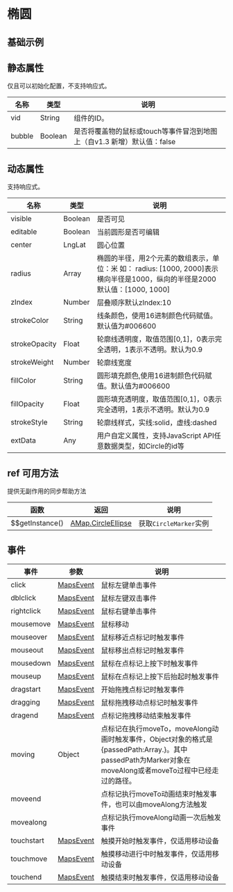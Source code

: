 # 椭圆

## 基础示例

<vuep template="#example"></vuep>

<script v-pre type="text/x-template" id="example">

   <template>
     <div class="amap-page-container">
        <el-amap vid="amapDemo" :zoom="zoom" :center="center" class="amap-demo">
          <el-amap-ellipse v-for="ellipse in ellipses" :events="ellipse.events" :center="ellipse.center" :radius="ellipse.radius"></el-amap-ellipse>
        </el-amap>
      </div>
  </template>

  <style>
    .amap-page-container {
      height: 200px;
    }
  </style>

  <script>
    module.exports = {
      data () {
        return {
          zoom: 12,
          center: [121.5273285, 31.21515044],
          ellipses: [
            {
              center: [121.5273285, 31.21515044],
              radius: [500, 1000],
              events: {
                click: () => {
                  alert('click');
                }
              }
            }
          ]
        }
      }
    };
  </script>

</script>


## 静态属性
仅且可以初始化配置，不支持响应式。

名称 | 类型 | 说明
---|---|---|
vid | String | 组件的ID。
bubble | Boolean | 是否将覆盖物的鼠标或touch等事件冒泡到地图上（自v1.3 新增）默认值：false

## 动态属性
支持响应式。

名称 | 类型 | 说明
---|---|---|
visible | Boolean | 是否可见
editable | Boolean | 当前圆形是否可编辑
center | LngLat | 圆心位置
radius | Array | 椭圆的半径，用2个元素的数组表示，单位：米 如： radius: [1000, 2000]表示横向半径是1000，纵向的半径是2000  默认值：[1000, 1000]
zIndex | Number | 层叠顺序默认zIndex:10
strokeColor | String | 线条颜色，使用16进制颜色代码赋值。默认值为#006600
strokeOpacity | Float | 轮廓线透明度，取值范围[0,1]，0表示完全透明，1表示不透明。默认为0.9
strokeWeight | Number | 轮廓线宽度
fillColor | String | 圆形填充颜色,使用16进制颜色代码赋值。默认值为#006600
fillOpacity | Float | 圆形填充透明度，取值范围[0,1]，0表示完全透明，1表示不透明。默认为0.9
strokeStyle | String | 轮廓线样式，实线:solid，虚线:dashed
extData | Any | 用户自定义属性，支持JavaScript API任意数据类型，如Circle的id等

## ref 可用方法
提供无副作用的同步帮助方法

函数 | 返回 | 说明
---|---|---|
$$getInstance() | [AMap.CircleEllipse](http://lbs.amap.com/api/javascript-api/reference/overlay#CircleEllipse) | 获取`CircleMarker`实例


## 事件

事件 | 参数 | 说明
---|---|---|
click | [MapsEvent](http://lbs.amap.com/api/javascript-api/reference/event/#MapsEvent) | 鼠标左键单击事件
dblclick | [MapsEvent](http://lbs.amap.com/api/javascript-api/reference/event/#MapsEvent) | 鼠标左键双击事件
rightclick | [MapsEvent](http://lbs.amap.com/api/javascript-api/reference/event/#MapsEvent) | 鼠标右键单击事件
mousemove | [MapsEvent](http://lbs.amap.com/api/javascript-api/reference/event/#MapsEvent) | 鼠标移动
mouseover | [MapsEvent](http://lbs.amap.com/api/javascript-api/reference/event/#MapsEvent) | 鼠标移近点标记时触发事件
mouseout | [MapsEvent](http://lbs.amap.com/api/javascript-api/reference/event/#MapsEvent) | 鼠标移出点标记时触发事件
mousedown | [MapsEvent](http://lbs.amap.com/api/javascript-api/reference/event/#MapsEvent) | 鼠标在点标记上按下时触发事件
mouseup | [MapsEvent](http://lbs.amap.com/api/javascript-api/reference/event/#MapsEvent) | 鼠标在点标记上按下后抬起时触发事件
dragstart | [MapsEvent](http://lbs.amap.com/api/javascript-api/reference/event/#MapsEvent) | 开始拖拽点标记时触发事件
dragging | [MapsEvent](http://lbs.amap.com/api/javascript-api/reference/event/#MapsEvent) | 鼠标拖拽移动点标记时触发事件
dragend | [MapsEvent](http://lbs.amap.com/api/javascript-api/reference/event/#MapsEvent) | 点标记拖拽移动结束触发事件
moving | Object | 点标记在执行moveTo，moveAlong动画时触发事件，Object对象的格式是{passedPath:Array.<LngLat>}。其中passedPath为Marker对象在moveAlong或者moveTo过程中已经走过的路径。
moveend | |点标记执行moveTo动画结束时触发事件，也可以由moveAlong方法触发
movealong | |点标记执行moveAlong动画一次后触发事件
touchstart | [MapsEvent](http://lbs.amap.com/api/javascript-api/reference/event/#MapsEvent) | 触摸开始时触发事件，仅适用移动设备
touchmove | [MapsEvent](http://lbs.amap.com/api/javascript-api/reference/event/#MapsEvent) | 触摸移动进行中时触发事件，仅适用移动设备
touchend | [MapsEvent](http://lbs.amap.com/api/javascript-api/reference/event/#MapsEvent) | 触摸结束时触发事件，仅适用移动设备
